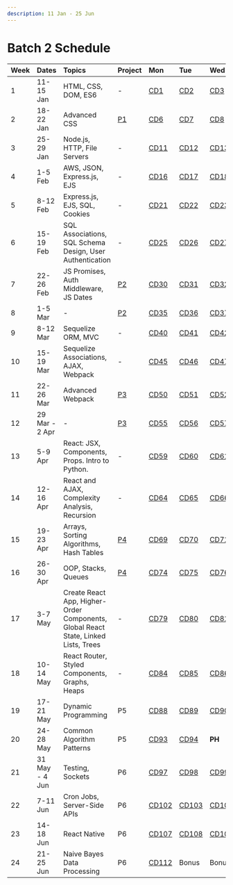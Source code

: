 ```yaml
---
description: 11 Jan - 25 Jun
---
```


# Batch 2 Schedule

| Week | Dates          | Topics                                                                             | Project                                             | Mon                                  | Tue                                  | Wed                                  | Thu                                  | Fri                                  |
| :--- | :------------- | :--------------------------------------------------------------------------------- | :-------------------------------------------------- | :----------------------------------- | :----------------------------------- | :----------------------------------- | :----------------------------------- | :----------------------------------- |
| 1    | 11-15 Jan      | HTML, CSS, DOM, ES6                                                                | -                                                   | [CD1](course-days/1-28.md#cd1)       | [CD2](course-days/1-28.md#cd2)       | [CD3](course-days/1-28.md#cd3)       | [CD4](course-days/1-28.md#cd4)       | [CD5](course-days/1-28.md#cd5)       |
| 2    | 18-22 Jan      | Advanced CSS                                                                       | [P1](../projects/project-1-video-poker.md)          | [CD6](course-days/1-28.md#cd6)       | [CD7](course-days/1-28.md#cd7)       | [CD8](course-days/1-28.md#cd8)       | [CD9](course-days/1-28.md#cd9)       | [CD10](course-days/1-28.md#cd10)     |
| 3    | 25-29 Jan      | Node.js, HTTP, File Servers                                                        | -                                                   | [CD11](course-days/1-28.md#cd11)     | [CD12](course-days/1-28.md#cd12)     | [CD13](course-days/1-28.md#cd13)     | [CD14](course-days/1-28.md#cd14)     | [CD15](course-days/1-28.md#cd15)     |
| 4    | 1-5 Feb        | AWS, JSON, Express.js, EJS                                                         | -                                                   | [CD16](course-days/1-28.md#cd16)     | [CD17](course-days/1-28.md#cd17)     | [CD18](course-days/1-28.md#cd18)     | [CD19](course-days/1-28.md#cd19)     | [CD20](course-days/1-28.md#cd20)     |
| 5    | 8-12 Feb       | Express.js, EJS, SQL, Cookies                                                      | -                                                   | [CD21](course-days/1-28.md#cd21)     | [CD22](course-days/1-28.md#cd22)     | [CD23](course-days/1-28.md#cd23)     | [CD24](course-days/1-28.md#cd24)     | **PH**                               |
| 6    | 15-19 Feb      | SQL Associations, SQL Schema Design, User Authentication                           | -                                                   | [CD25](course-days/1-28.md#cd25)     | [CD26](course-days/1-28.md#cd26)     | [CD27](course-days/1-28.md#cd27)     | [CD28](course-days/1-28.md#cd28)     | [CD29](course-days/29-56.md#cd29)    |
| 7    | 22-26 Feb      | JS Promises, Auth Middleware, JS Dates                                             | [P2](../projects/project-2-server-side-app.md)      | [CD30](course-days/29-56.md#cd30)    | [CD31](course-days/29-56.md#cd31)    | [CD32](course-days/29-56.md#cd32)    | [CD33](course-days/29-56.md#cd33)    | [CD34](course-days/29-56.md#cd34)    |
| 8    | 1-5 Mar        | -                                                                                  | [P2](../projects/project-2-server-side-app.md)      | [CD35](course-days/29-56.md#cd35)    | [CD36](course-days/29-56.md#cd36)    | [CD37](course-days/29-56.md#cd37)    | [CD38](course-days/29-56.md#cd38)    | [CD39](course-days/29-56.md#cd39)    |
| 9    | 8-12 Mar       | Sequelize ORM, MVC                                                                 | -                                                   | [CD40](course-days/29-56.md#cd40)    | [CD41](course-days/29-56.md#cd41)    | [CD42](course-days/29-56.md#cd42)    | [CD43](course-days/29-56.md#cd43)    | [CD44](course-days/29-56.md#cd44)    |
| 10   | 15-19 Mar      | Sequelize Associations, AJAX, Webpack                                              | -                                                   | [CD45](course-days/29-56.md#cd45)    | [CD46](course-days/29-56.md#cd46)    | [CD47](course-days/29-56.md#cd47)    | [CD48](course-days/29-56.md#cd48)    | [CD49](course-days/29-56.md#cd49)    |
| 11   | 22-26 Mar      | Advanced Webpack                                                                   | [P3](../projects/project-3-full-stack-game.md)      | [CD50](course-days/29-56.md#cd50)    | [CD51](course-days/29-56.md#cd51)    | [CD52](course-days/29-56.md#cd52)    | [CD53](course-days/29-56.md#cd53)    | [CD54](course-days/29-56.md#cd54)    |
| 12   | 29 Mar - 2 Apr | -                                                                                  | [P3](../projects/project-3-full-stack-game.md)      | [CD55](course-days/29-56.md#cd55)    | [CD56](course-days/29-56.md#cd56)    | [CD57](course-days/57-84.md#cd57)    | [CD58](course-days/57-84.md#cd58)    | **PH**                               |
| 13   | 5-9 Apr        | React: JSX, Components, Props. Intro to Python.                                    | -                                                   | [CD59](course-days/57-84.md#cd59)    | [CD60](course-days/57-84.md#cd60)    | [CD61](course-days/57-84.md#cd61)    | [CD62](course-days/57-84.md#cd62)    | [CD63](course-days/57-84.md#cd63)    |
| 14   | 12-16 Apr      | React and AJAX, Complexity Analysis, Recursion                                     | -                                                   | [CD64](course-days/57-84.md#cd64)    | [CD65](course-days/57-84.md#cd65)    | [CD66](course-days/57-84.md#cd66)    | [CD67](course-days/57-84.md#cd67)    | [CD68](course-days/57-84.md#cd68)    |
| 15   | 19-23 Apr      | Arrays, Sorting Algorithms, Hash Tables                                            | [P4](../projects/project-4-full-stack-react-app.md) | [CD69](course-days/57-84.md#cd69)    | [CD70](course-days/57-84.md#cd70)    | [CD71](course-days/57-84.md#cd71)    | [CD72](course-days/57-84.md#cd72)    | [CD73](course-days/57-84.md#cd73)    |
| 16   | 26-30 Apr      | OOP, Stacks, Queues                                                                | [P4](../projects/project-4-full-stack-react-app.md) | [CD74](course-days/57-84.md#cd74)    | [CD75](course-days/57-84.md#cd75)    | [CD76](course-days/57-84.md#cd76)    | [CD77](course-days/57-84.md#cd77)    | [CD78](course-days/57-84.md#cd78)    |
| 17   | 3-7 May        | Create React App, Higher-Order Components, Global React State, Linked Lists, Trees | -                                                   | [CD79](course-days/57-84.md#cd79)    | [CD80](course-days/57-84.md#cd80)    | [CD81](course-days/57-84.md#cd81)    | [CD82](course-days/57-84.md#cd82)    | [CD83](course-days/57-84.md#cd83)    |
| 18   | 10-14 May      | React Router, Styled Components, Graphs, Heaps                                     | -                                                   | [CD84](course-days/57-84.md#cd84)    | [CD85](course-days/85-112.md#cd85)   | [CD86](course-days/85-112.md#cd86)   | **PH**                               | [CD87](course-days/85-112.md#cd87)   |
| 19   | 17-21 May      | Dynamic Programming                                                                | P5                                                  | [CD88](course-days/85-112.md#cd88)   | [CD89](course-days/85-112.md#cd89)   | [CD90](course-days/85-112.md#cd90)   | [CD91](course-days/85-112.md#cd91)   | [CD92](course-days/85-112.md#cd92)   |
| 20   | 24-28 May      | Common Algorithm Patterns                                                          | P5                                                  | [CD93](course-days/85-112.md#cd93)   | [CD94](course-days/85-112.md#cd94)   | **PH**                               | [CD95](course-days/85-112.md#cd95)   | [CD96](course-days/85-112.md#cd96)   |
| 21   | 31 May - 4 Jun | Testing, Sockets                                                                   | P6                                                  | [CD97](course-days/85-112.md#cd97)   | [CD98](course-days/85-112.md#cd98)   | [CD99](course-days/85-112.md#cd99)   | [CD100](course-days/85-112.md#cd100) | [CD101](course-days/85-112.md#cd101) |
| 22   | 7-11 Jun       | Cron Jobs, Server-Side APIs                                                        | P6                                                  | [CD102](course-days/85-112.md#cd102) | [CD103](course-days/85-112.md#cd103) | [CD104](course-days/85-112.md#cd104) | [CD105](course-days/85-112.md#cd105) | [CD106](course-days/85-112.md#cd106) |
| 23   | 14-18 Jun      | React Native                                                                       | P6                                                  | [CD107](course-days/85-112.md#cd107) | [CD108](course-days/85-112.md#cd108) | [CD109](course-days/85-112.md#cd109) | [CD110](course-days/85-112.md#cd110) | [CD111](course-days/85-112.md#cd111) |
| 24   | 21-25 Jun      | Naive Bayes Data Processing                                                        | P6                                                  | [CD112](course-days/85-112.md#cd112) | Bonus                                | Bonus                                | Bonus                                | Bonus                                |
